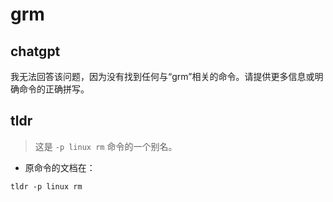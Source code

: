 # grm 
## chatgpt 
我无法回答该问题，因为没有找到任何与“grm”相关的命令。请提供更多信息或明确命令的正确拼写。 

## tldr 
 
> 这是 `-p linux rm` 命令的一个别名。

- 原命令的文档在：

`tldr -p linux rm`
